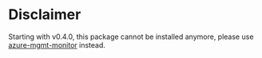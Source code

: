 # Disclaimer

Starting with v0.4.0, this package cannot be installed anymore, please use [azure-mgmt-monitor](https://pypi.org/project/azure-mgmt-monitor/) instead.